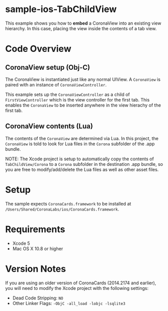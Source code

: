 sample-ios-TabChildView
=======================

This example shows you how to __embed__ a CoronaView into an existing view hierarchy. In this case, placing the view inside the contents of a tab view.

# Code Overview

## CoronaView setup (Obj-C)

The CoronaView is instantiated just like any normal UIView. A `CoronaView` is paired with an instance of `CoronaViewController`.

This example sets up the `CoronaViewController` as a child of `FirstViewController` which is the view controller for the first tab. This enables the `CoronaView` to be inserted anywhere in the view hierachy of the first tab.

## CoronaView contents (Lua)

The contents of the `CoronaView` are determined via Lua. In this project, the `CoronaView` is told to look for Lua files in the `Corona` subfolder of the .app bundle. 

NOTE: The Xcode project is setup to automatically copy the contents of `TabChildView/Corona` to a `Corona` subfolder in the destination .app bundle, so you are free to modify/add/delete the Lua files as well as other asset files.


# Setup

The sample expects `CoronaCards.framework` to be installed at `/Users/Shared/CoronaLabs/ios/CoronaCards.framework`. 


# Requirements

* Xcode 5
* Mac OS X 10.8 or higher


# Version Notes

If you are using an older version of CoronaCards (2014.2174 and earlier), you will need to modify the Xcode project with the following settings:

* Dead Code Stripping: `NO`
* Other Linker Flags: `-ObjC -all_load -lobjc -lsqlite3`
